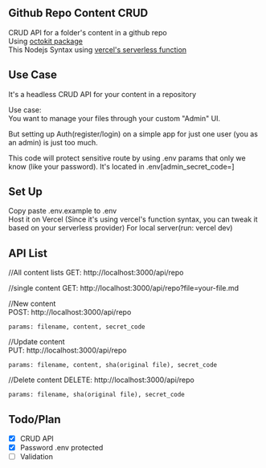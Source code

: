 ## Github Repo Content CRUD
CRUD API for a folder's content in a github repo  
Using [octokit package](https://octokit.github.io/)   
This Nodejs Syntax using [vercel's serverless function](https://vercel.com/docs/serverless-functions/introduction)


## Use Case
It's a headless CRUD API for your content in a repository  

Use case:  
You want to manage your files through your custom "Admin" UI.

But setting up Auth(register/login) on a simple app for just one user (you as an admin) is just too much.  

This code will protect sensitive route by using .env params that only we know (like your password). It's located in .env[admin_secret_code=]

## Set Up
Copy paste .env.example to .env  
Host it on Vercel (Since it's using vercel's function syntax, you can tweak it based on your serverless provider)
For local server(run: vercel dev)

## API List
//All content lists
GET: http://localhost:3000/api/repo  

//single content 
GET: http://localhost:3000/api/repo?file=your-file.md  

//New content  
POST: http://localhost:3000/api/repo  
```
params: filename, content, secret_code
```
  
//Update content  
PUT: http://localhost:3000/api/repo  
```
params: filename, content, sha(original file), secret_code
```

//Delete content
DELETE: http://localhost:3000/api/repo  
```
params: filename, sha(original file), secret_code
```

## Todo/Plan
- [X] CRUD API
- [X] Password .env protected
- [ ] Validation